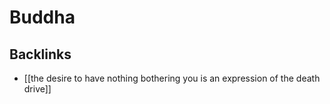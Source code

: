# Buddha



## Backlinks

-   [[the desire to have nothing bothering you is an expression of the death drive]]

